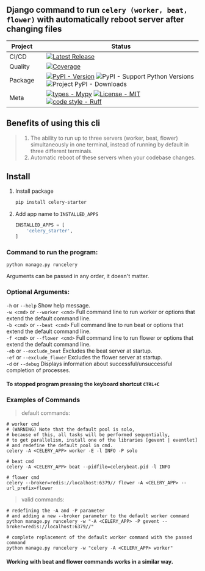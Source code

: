 ## Django command to run `celery (worker, beat, flower)` with automatically reboot server after changing files

<div align="center">

| Project   |     | Status                                                                                                                                                                                                                                                                                                                                                                                                                                                                                                                                                                                                                                                                                                                                                                                                                                                                                                                                                                                                                                                                                                                                                                                                                                                                        |
|-----------|:----|-------------------------------------------------------------------------------------------------------------------------------------------------------------------------------------------------------------------------------------------------------------------------------------------------------------------------------------------------------------------------------------------------------------------------------------------------------------------------------------------------------------------------------------------------------------------------------------------------------------------------------------------------------------------------------------------------------------------------------------------------------------------------------------------------------------------------------------------------------------------------------------------------------------------------------------------------------------------------------------------------------------------------------------------------------------------------------------------------------------------------------------------------------------------------------------------------------------------------------------------------------------------------------|
| CI/CD     |     | [![Latest Release](https://github.com/Friskes/celery-starter/actions/workflows/publish-to-pypi.yml/badge.svg)](https://github.com/Friskes/celery-starter/actions/workflows/publish-to-pypi.yml)                                                                                                                                                                                                                                                                                                                                                                                                                                                                                                                                                                                                                                                                                                                                             |
| Quality   |     | [![Coverage](https://codecov.io/github/Friskes/celery-starter/graph/badge.svg?token=vKez4Pycrc)](https://codecov.io/github/Friskes/celery-starter)                                                                                                                                                                                                                                                                                                                               |
| Package   |     | [![PyPI - Version](https://img.shields.io/pypi/v/celery-starter?labelColor=202235&color=edb641&logo=python&logoColor=edb641)](https://badge.fury.io/py/celery-starter) ![PyPI - Support Python Versions](https://img.shields.io/pypi/pyversions/celery-starter?labelColor=202235&color=edb641&logo=python&logoColor=edb641) ![Project PyPI - Downloads](https://img.shields.io/pypi/dm/celery-starter?logo=python&label=downloads&labelColor=202235&color=edb641&logoColor=edb641)                                                                                                                                                                                                                                                                                                                                                                                                                                                                                                                                                                                                                                                                                                                                                                                                                                                  |
| Meta      |     | [![types - Mypy](https://img.shields.io/badge/types-Mypy-202235.svg?logo=python&labelColor=202235&color=edb641&logoColor=edb641)](https://github.com/python/mypy) [![License - MIT](https://img.shields.io/badge/license-MIT-202235.svg?logo=python&labelColor=202235&color=edb641&logoColor=edb641)](https://spdx.org/licenses/) [![code style - Ruff](https://img.shields.io/endpoint?url=https://raw.githubusercontent.com/astral-sh/ruff/main/assets/badge/format.json&labelColor=202235)](https://github.com/astral-sh/ruff) |

</div>

## Benefits of using this cli
> 1. The ability to run up to three servers (worker, beat, flower) simultaneously in one terminal, instead of running by default in three different terminals.
> 2. Automatic reboot of these servers when your codebase changes.

## Install
1. Install package
    ```bash
    pip install celery-starter
    ```

2. Add app name to `INSTALLED_APPS`
    ```python
    INSTALLED_APPS = [
        'celery_starter',
    ]
    ```

### Command to run the program:
```
python manage.py runcelery
```

Arguments can be passed in any order, it doesn't matter.

### Optional Arguments:
`-h` or `--help` Show help message.<br/>
`-w <cmd>` or `--worker <cmd>` Full command line to run worker or options that extend the default command line.<br/>
`-b <cmd>` or `--beat <cmd>` Full command line to run beat or options that extend the default command line.<br/>
`-f <cmd>` or `--flower <cmd>` Full command line to run flower or options that extend the default command line.<br/>
`-eb` or `--exclude_beat` Excludes the beat server at startup.<br/>
`-ef` or `--exclude_flower` Excludes the flower server at startup.<br/>
`-d` or `--debug` Displays information about successful/unsuccessful completion of processes.<br/>

#### To stopped program pressing the keyboard shortcut `CTRL+C`

### Examples of Commands
> default commands:

```shell
# worker cmd
# (WARNING) Note that the default pool is solo,
# because of this, all tasks will be performed sequentially,
# to get parallelism, install one of the libraries [gevent | eventlet]
# and redefine the default pool in cmd.
celery -A <CELERY_APP> worker -E -l INFO -P solo

# beat cmd
celery -A <CELERY_APP> beat --pidfile=celerybeat.pid -l INFO

# flower cmd
celery --broker=redis://localhost:6379// flower -A <CELERY_APP> --url_prefix=flower
```

> valid commands:
```shell
# redefining the -A and -P parameter
# and adding a new --broker parameter to the default worker command
python manage.py runcelery -w "-A <CELERY_APP> -P gevent --broker=redis://localhost:6379//"

# complete replacement of the default worker command with the passed command
python manage.py runcelery -w "celery -A <CELERY_APP> worker"
```

#### Working with beat and flower commands works in a similar way.
